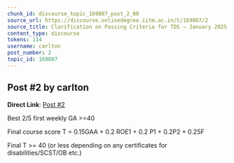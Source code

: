 ```yaml
---
chunk_id: discourse_topic_169807_post_2_00
source_url: https://discourse.onlinedegree.iitm.ac.in/t/169807/2
source_title: Clarification on Passing Criteria for TDS – January 2025 Term
content_type: discourse
tokens: 114
username: carlton
post_number: 2
topic_id: 169807
---
```


## Post #2 by carlton

**Direct Link**: [Post #2](https://discourse.onlinedegree.iitm.ac.in/t/169807/2)

Best 2/5 first weekly GA &gt;=40

Final course score T = 0.15GAA + 0.2 ROE1 + 0.2 P1 + 0.2P2 + 0.25F

Final T &gt;= 40 (or less depending on any certificates for disabilities/SCST/OB etc.)
